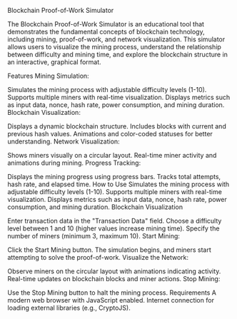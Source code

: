 Blockchain Proof-of-Work Simulator

The Blockchain Proof-of-Work Simulator is an educational tool that demonstrates the fundamental concepts of blockchain technology, including mining, proof-of-work, and network visualization. This simulator allows users to visualize the mining process, understand the relationship between difficulty and mining time, and explore the blockchain structure in an interactive, graphical format.

Features
Mining Simulation:

Simulates the mining process with adjustable difficulty levels (1-10).
Supports multiple miners with real-time visualization.
Displays metrics such as input data, nonce, hash rate, power consumption, and mining duration.
Blockchain Visualization:

Displays a dynamic blockchain structure.
Includes blocks with current and previous hash values.
Animations and color-coded statuses for better understanding.
Network Visualization:

Shows miners visually on a circular layout.
Real-time miner activity and animations during mining.
Progress Tracking:

Displays the mining progress using progress bars.
Tracks total attempts, hash rate, and elapsed time.
How to Use
Simulates the mining process with adjustable difficulty levels (1-10).
Supports multiple miners with real-time visualization.
Displays metrics such as input data, nonce, hash rate, power consumption, and mining duration.
Blockchain Visualization

Enter transaction data in the "Transaction Data" field.
Choose a difficulty level between 1 and 10 (higher values increase mining time).
Specify the number of miners (minimum 3, maximum 10).
Start Mining:

Click the Start Mining button.
The simulation begins, and miners start attempting to solve the proof-of-work.
Visualize the Network:

Observe miners on the circular layout with animations indicating activity.
Real-time updates on blockchain blocks and miner actions.
Stop Mining:

Use the Stop Mining button to halt the mining process.
Requirements
A modern web browser with JavaScript enabled.
Internet connection for loading external libraries (e.g., CryptoJS).
